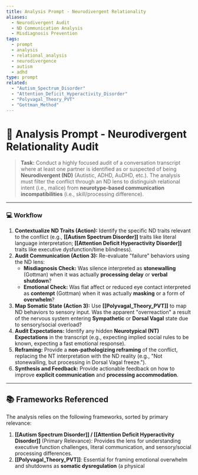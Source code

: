 ```yaml
---
title: Analysis Prompt - Neurodivergent Relationality
aliases:
  - Neurodivergent Audit
  - ND Communication Analysis
  - Misdiagnosis Prevention
tags:
  - prompt
  - analysis
  - relational_analysis
  - neurodivergence
  - autism
  - adhd
type: prompt
related:
  - "Autism_Spectrum_Disorder"
  - "Attention_Deficit_Hyperactivity_Disorder"
  - "Polyvagal_Theory_PVT"
  - "Gottman_Method"
---
```


<!-- @format -->

# 🧠 Analysis Prompt - Neurodivergent Relationality Audit

> **Task:** Conduct a highly focused audit of a conversation transcript where at least one partner is identified as or suspected of being **Neurodivergent (ND)** (Autistic, ADHD, AuDHD, etc.). The analysis must filter the conflict through an ND lens to distinguish relational intent (i.e., malice) from **neurotype-based communication incompatibilities** (i.e., skill/processing difference).

---

### 💻 Workflow

1.  **Contextualize ND Traits (Action):** Identify the specific ND traits relevant to the conflict (e.g., **[[Autism Spectrum Disorder]]** traits like literal language interpretation; **[[Attention Deficit Hyperactivity Disorder]]** traits like executive dysfunction/time blindness).
2.  **Audit Communication (Action 3):** Re-evaluate "failure" behaviors using the ND lens:
    - **Misdiagnosis Check:** Was silence interpreted as **stonewalling** (Gottman) when it was actually **processing delay** or **verbal shutdown**?
    - **Emotional Check:** Was flat affect or reduced eye contact interpreted as **contempt** (Gottman) when it was actually **masking** or a form of **overwhelm**?
3.  **Map Somatic State (Action 3):** Use **[[Polyvagal_Theory_PVT]]** to map ND behaviors to sensory input. Was the apparent "overreaction" a result of the nervous system entering **Sympathetic** or **Dorsal Vagal** state due to sensory/social overload?
4.  **Audit Expectations:** Identify any hidden **Neurotypical (NT) Expectations** in the transcript (e.g., expecting implied social rules to be known, expecting a fast emotional response).
5.  **Reframing:** Provide a **non-pathologizing reframing** of the conflict, replacing the NT interpretation with the ND reality (e.g., "Not stonewalling, but processing in Dorsal Vagal freeze.").
6.  **Synthesis and Feedback:** Provide actionable feedback on how to improve **explicit communication** and **processing accommodation**.

---

## 📚 Frameworks Referenced

The analysis relies on the following frameworks, sorted by primary relevance:

1.  **[[Autism Spectrum Disorder]] / [[Attention Deficit Hyperactivity Disorder]]** (Primary Relevance): Provides the lens for understanding executive function challenges, literal communication, and sensory/social processing differences.
2.  **[[Polyvagal_Theory_PVT]]**: Essential for framing emotional overwhelm and shutdowns as **somatic dysregulation** (a physical
